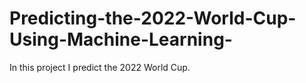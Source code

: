 # Predicting-the-2022-World-Cup-Using-Machine-Learning-
In this project I predict the 2022 World Cup. 
